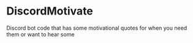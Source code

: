 # DiscordMotivate
Discord bot code that has some motivational quotes for when you need them or want to hear some
